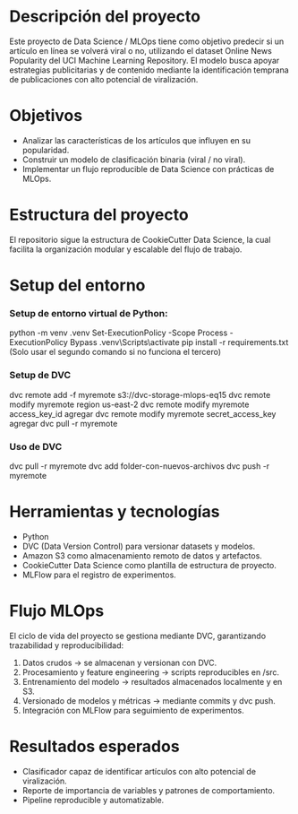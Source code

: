 # Descripción del proyecto
Este proyecto de Data Science / MLOps tiene como objetivo predecir si un artículo en línea se volverá viral o no, utilizando el dataset Online News Popularity del UCI Machine Learning Repository. El modelo busca apoyar estrategias publicitarias y de contenido mediante la identificación temprana de publicaciones con alto potencial de viralización.

# Objetivos
- Analizar las características de los artículos que influyen en su popularidad.
- Construir un modelo de clasificación binaria (viral / no viral).
- Implementar un flujo reproducible de Data Science con prácticas de MLOps.

# Estructura del proyecto
El repositorio sigue la estructura de CookieCutter Data Science, la cual facilita la organización modular y escalable del flujo de trabajo.

# Setup del entorno
### Setup de entorno virtual de Python:
python -m venv .venv
Set-ExecutionPolicy -Scope Process -ExecutionPolicy Bypass
.venv\Scripts\activate
pip install -r requirements.txt
(Solo usar el segundo comando si no funciona el tercero)

### Setup de DVC
dvc remote add -f myremote s3://dvc-storage-mlops-eq15
dvc remote modify myremote region us-east-2
dvc remote modify myremote access_key_id agregar
dvc remote modify myremote secret_access_key agregar
dvc pull -r myremote

### Uso de DVC
dvc pull -r myremote
dvc add folder-con-nuevos-archivos
dvc push -r myremote

# Herramientas y tecnologías
- Python
- DVC (Data Version Control) para versionar datasets y modelos.
- Amazon S3 como almacenamiento remoto de datos y artefactos.
- CookieCutter Data Science como plantilla de estructura de proyecto.
- MLFlow para el registro de experimentos.

# Flujo MLOps
El ciclo de vida del proyecto se gestiona mediante DVC, garantizando trazabilidad y reproducibilidad:
1. Datos crudos → se almacenan y versionan con DVC.
2. Procesamiento y feature engineering → scripts reproducibles en /src.
3. Entrenamiento del modelo → resultados almacenados localmente y en S3.
4. Versionado de modelos y métricas → mediante commits y dvc push.
5. Integración con MLFlow para seguimiento de experimentos.

# Resultados esperados
- Clasificador capaz de identificar artículos con alto potencial de viralización.
- Reporte de importancia de variables y patrones de comportamiento.
- Pipeline reproducible y automatizable.